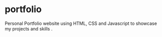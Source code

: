 # portfolio
Personal Portfolio website using HTML, CSS and Javascript to showcase my projects and skills .
